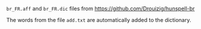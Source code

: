 `br_FR.aff` and `br_FR.dic` files from <https://github.com/Drouizig/hunspell-br>

The words from the file `add.txt` are automatically added to the dictionary.
